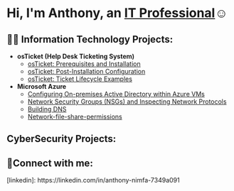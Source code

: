 <h1>Hi, I'm Anthony, an <a href="https://linkedin.com/in/anthony-nimfa-7349a091">IT Professional</a>☺</h1>

<h2>👨‍💻 Information Technology Projects:</h2>

- <b>osTicket (Help Desk Ticketing System)</b>
  - [osTicket: Prerequisites and Installation](https://github.com/Cyberking29/osticket-prereqs)
  - [osTicket: Post-Installation Configuration](https://github.com/Cyberking29/osTicket-post-install-config)
  - [osTicket: Ticket Lifecycle Examples](https://github.com/Cyberking29/osTicket-Lifecycle-intake-Through-Resolution)
- <b>Microsoft Azure</b>
  - [Configuring On-premises Active Directory within Azure VMs](https://github.com/Cyberking29/activedirectory)
  - [Network Security Groups (NSGs) and Inspecting Network Protocols](https://github.com/Cyberking29/Network-protocols-on-Azure)
  - [Building  DNS](https://github.com/Cyberking29/DNS)
  - [Network-file-share-permissions](https://github.com/Cyberking29/Network-File-shares-and-Permissions)

<h2> CyberSecurity Projects:</h2>


  
  

<h2>🤳Connect with me:</h2>
[linkedin]: https://linkedin.com/in/anthony-nimfa-7349a091

